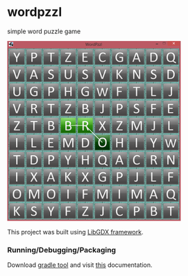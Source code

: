 # wordpzzl
simple word puzzle game

![Image of wordpzzl](/wordpzzl.png)

This project was built using [LibGDX framework](https://libgdx.badlogicgames.com/).

### Running/Debugging/Packaging
Download [gradle tool](https://gradle.org/) and visit [this](https://github.com/libgdx/libgdx/wiki/Gradle-on-the-Commandline#gradle-tasks-are-failing) documentation.
